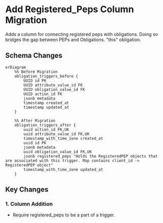 # Add Registered_Peps Column Migration

Adds a column for connecting registered peps with obligations. Doing so bridges the gap between PEPs and Obligations.
"this" obligation.

## Schema Changes

```mermaid
erDiagram
    %% Before Migration
    obligation_triggers_before {
        UUID id PK
        UUID attribute_value_id FK
        UUID obligation_value_id FK
        UUID action_id FK
        jsonb metadata
        timestamp created_at
        timestamp updated_at
    }

    %% After Migration  
    obligation_triggers_after {
        uuid action_id FK,UK 
        uuid attribute_value_id FK,UK 
        timestamp_with_time_zone created_at 
        uuid id PK 
        jsonb metadata 
        uuid obligation_value_id FK,UK 
        jsonb registered_peps "Holds the RegisteredPEP objects that are associated with this trigger. Map contains client_id -> RegisteredPEP object"
        timestamp_with_time_zone updated_at 
    }
```

## Key Changes

### 1. **Column Addition**

- Require registered_peps to be a part of a trigger.

